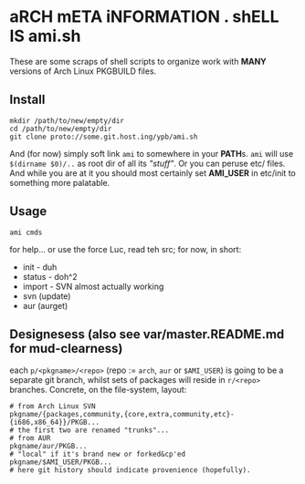 # aRCH mETA iNFORMATION . shELL IS ami.sh

These are some scraps of shell scripts to organize work with **MANY**
versions of Arch Linux PKGBUILD files.

## Install

	mkdir /path/to/new/empty/dir
	cd /path/to/new/empty/dir
	git clone proto://some.git.host.ing/ypb/ami.sh

And (for now) simply soft link `ami` to somewhere in your **PATH**s.
`ami` will use `$(dirname $0)/..` as root dir of all its _"stuff"_.
Or you can peruse etc/ files. And while you are at it you should most
certainly set **AMI_USER** in etc/init to something more palatable.

## Usage

	ami cmds

for help... or use the force Luc, read teh src; for now, in short:

* init - duh
* status - doh^2
* import - SVN almost actually working
* svn (update)
* aur (aurget)

## Designesess (also see var/master.README.md for mud-clearness)

each `p/<pkgname>/<repo>` (repo := `arch`, `aur` or `$AMI_USER`) is going
to be a separate git branch, whilst sets of packages will reside in `r/<repo>`
branches. Concrete, on the file-system, layout:

	# from Arch Linux SVN
	pkgname/{packages,community,{core,extra,community,etc}-{i686,x86_64}}/PKGB...
	# the first two are renamed "trunks"...
	# from AUR
	pkgname/aur/PKGB...
	# "local" if it's brand new or forked&cp'ed
	pkgname/$AMI_USER/PKGB...
	# here git history should indicate provenience (hopefully).
